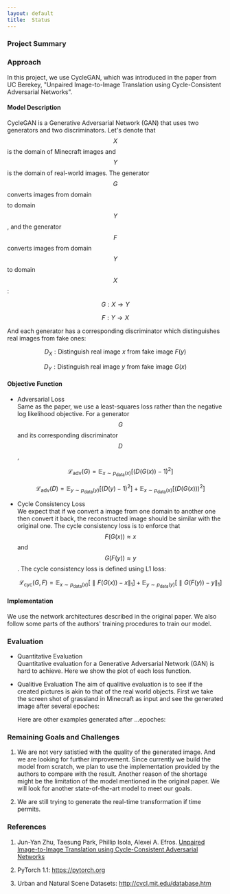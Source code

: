 ```yaml
---
layout: default
title:  Status
---
```


### Project Summary

### Approach
In this project, we use CycleGAN, which was introduced in the paper from UC Berekey, "Unpaired Image-to-Image Translation using Cycle-Consistent Adversarial Networks". 

#### Model Description
CycleGAN is a Generative Adversarial Network (GAN) that uses two generators and two discriminators. Let's denote that $$X$$ is the domain of Minecraft images and $$Y$$ is the domain of real-world images. The generator $$G$$ converts images from domain $$$$ to domain $$Y$$, and the generator $$F$$ converts images from domain $$Y$$ to domain $$X$$: 

$$G: X \to Y$$

$$F: Y \to X$$

And each generator has a corresponding discriminator which distinguishes real images from fake ones: 

$$D_X: \text{Distinguish real image } x \text{ from fake image } F(y)$$

$$D_Y: \text{Distinguish real image } y \text{ from fake image } G(x)$$


#### Objective Function
* Adversarial Loss  
  Same as the paper, we use a least-squares loss rather than the negative log likelihood objective. For a generator $$G$$ and its corresponding discriminator $$D$$,  
  
  $$\mathcal{L}_{\text{adv}}(G) = \mathbb{E}_{x\sim p_{\text{data}}(x)}[(D(G(x))-1)^2]$$  
  
  $$\mathcal{L}_{\text{adv}}(D) = \mathbb{E}_{y\sim p_{\text{data}}(y)}[(D(y)-1)^2] + \mathbb{E}_{x\sim p_{\text{data}}(x)}[(D(G(x)))^2]$$  
 
* Cycle Consistency Loss  
  We expect that if we convert a image from one domain to another one then convert it back, the reconstructed image should be similar with the original one. The cycle consistency loss is to enforce that $$F(G(x)) \approx x$$ and $$G(F(y)) \approx y$$. The cycle consistency loss is defined using L1 loss:  
  
  $$\mathcal{L}_{\text{cyc}}(G, F) = \mathbb{E}_{x\sim p_{\text{data}}(x)}[\parallel F(G(x))-x \parallel_1] + \mathbb{E}_{y\sim p_{\text{data}}(y)}[\parallel G(F(y))-y \parallel_1]$$


#### Implementation
We use the network architectures described in the original paper. We also follow some parts of the authors' training procedures to train our model.
  
### Evaluation
* Quantitative Evaluation  
  Quantitative evaluation for a Generative Adversarial Network (GAN) is hard to achieve. Here we show the plot of each loss function.

* Qualitive Evaluation
  The aim of qualitive evaluation is to see if the created pictures is akin to that of the real world objects. First we take the screen shot of grassland in Minecraft as input and see the generated image after several epoches:
  
  
  
  
  Here are other examples generated after ...epoches:

### Remaining Goals and Challenges
1. We are not very satistied with the quality of the generated image. And we are looking for further improvement. Since currently we build the model from scratch, we plan to use the implementation provided by the authors to compare with the result. Another reason of the shortage might be the limitation of the model mentioned in the original paper. We will look for another state-of-the-art model to meet our goals.

2. We are still trying to generate the real-time transformation if time permits.

### References
1. Jun-Yan Zhu, Taesung Park, Phillip Isola, Alexei A. Efros.  [Unpaired Image-to-Image Translation using Cycle-Consistent Adversarial Networks](https://arxiv.org/pdf/1703.10593.pdf)

2. PyTorch 1.1: <https://pytorch.org>

3. Urban and Natural Scene Datasets: <http://cvcl.mit.edu/database.htm>
